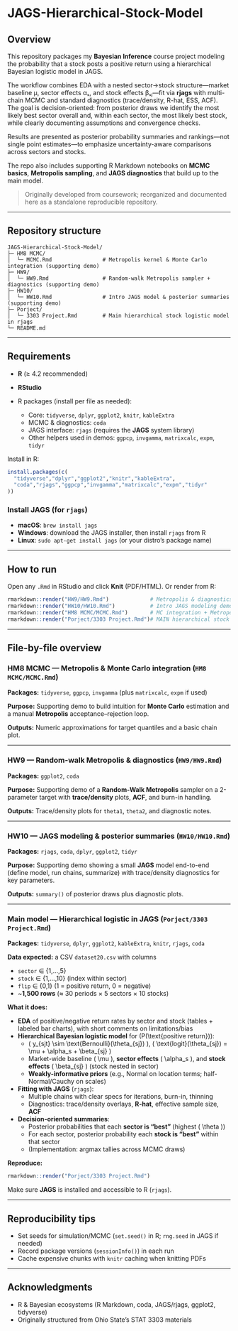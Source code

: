 # JAGS-Hierarchical-Stock-Model

## Overview

This repository packages my **Bayesian Inference** course project modeling the probability that a stock posts a positive return using a hierarchical Bayesian logistic model in JAGS. 

The workflow combines EDA with a nested sector→stock structure—market baseline μ, sector effects αₛ, and stock effects βₛⱼ—fit via **rjags** with multi-chain MCMC and standard diagnostics (trace/density, R-hat, ESS, ACF). The goal is decision-oriented: from posterior draws we identify the most likely best sector overall and, within each sector, the most likely best stock, while clearly documenting assumptions and convergence checks. 

Results are presented as posterior probability summaries and rankings—not single point estimates—to emphasize uncertainty-aware comparisons across sectors and stocks. 

The repo also includes supporting R Markdown notebooks on **MCMC basics**, **Metropolis sampling**, and **JAGS diagnostics** that build up to the main model.

> Originally developed from coursework; reorganized and documented here as a standalone reproducible repository.

---

## Repository structure

```
JAGS-Hierarchical-Stock-Model/
├─ HM8 MCMC/
│  └─ MCMC.Rmd                # Metropolis kernel & Monte Carlo integration (supporting demo)
├─ HW9/
│  └─ HW9.Rmd                 # Random-walk Metropolis sampler + diagnostics (supporting demo)
├─ HW10/
│  └─ HW10.Rmd                # Intro JAGS model & posterior summaries (supporting demo)
├─ Porject/
│  └─ 3303 Project.Rmd        # Main hierarchical stock logistic model in rjags
└─ README.md
```
 
---

## Requirements

- **R** (≥ 4.2 recommended)
- **RStudio** 
- R packages (install per file as needed):

  - Core: `tidyverse`, `dplyr`, `ggplot2`, `knitr`, `kableExtra`
  - MCMC & diagnostics: `coda`
  - JAGS interface: `rjags` (requires the **JAGS** system library)
  - Other helpers used in demos: `ggpcp`, `invgamma`, `matrixcalc`, `expm`, `tidyr`

Install in R:

```r
install.packages(c(
  "tidyverse","dplyr","ggplot2","knitr","kableExtra",
  "coda","rjags","ggpcp","invgamma","matrixcalc","expm","tidyr"
))
```

### Install JAGS (for `rjags`)
- **macOS**: `brew install jags`
- **Windows**: download the JAGS installer, then install `rjags` from R
- **Linux**: `sudo apt-get install jags` (or your distro’s package name)

---

## How to run

Open any `.Rmd` in RStudio and click **Knit** (PDF/HTML). Or render from R:

```r
rmarkdown::render("HW9/HW9.Rmd")             # Metropolis & diagnostics demo
rmarkdown::render("HW10/HW10.Rmd")           # Intro JAGS modeling demo
rmarkdown::render("HM8 MCMC/MCMC.Rmd")       # MC integration + Metropolis demo
rmarkdown::render("Porject/3303 Project.Rmd")# MAIN hierarchical stock model
```

---

## File-by-file overview

### HM8 MCMC — Metropolis & Monte Carlo integration (`HM8 MCMC/MCMC.Rmd`)
**Packages:** `tidyverse`, `ggpcp`, `invgamma` (plus `matrixcalc`, `expm` if used)

**Purpose:** Supporting demo to build intuition for **Monte Carlo** estimation and a manual **Metropolis** acceptance–rejection loop.

**Outputs:** Numeric approximations for target quantiles and a basic chain plot.

---

### HW9 — Random-walk Metropolis & diagnostics (`HW9/HW9.Rmd`)
**Packages:** `ggplot2`, `coda`

**Purpose:** Supporting demo of a **Random-Walk Metropolis** sampler on a 2-parameter target with **trace/density** plots, **ACF**, and burn-in handling.

**Outputs:** Trace/density plots for `theta1`, `theta2`, and diagnostic notes.

---

### HW10 — JAGS modeling & posterior summaries (`HW10/HW10.Rmd`)
**Packages:** `rjags`, `coda`, `dplyr`, `ggplot2`, `tidyr`

**Purpose:** Supporting demo showing a small **JAGS** model end-to-end (define model, run chains, summarize) with trace/density diagnostics for key parameters.

**Outputs:** `summary()` of posterior draws plus diagnostic plots.

---

### Main model — Hierarchical logistic in JAGS (`Porject/3303 Project.Rmd`)
**Packages:** `tidyverse`, `dplyr`, `ggplot2`, `kableExtra`, `knitr`, `rjags`, `coda`

**Data expected:** a CSV `dataset20.csv` with columns
- `sector` ∈ {1,…,5}
- `stock` ∈ {1,…,10} (index within sector)
- `flip` ∈ {0,1} (1 = positive return, 0 = negative)
- ~**1,500 rows** (≈ 30 periods × 5 sectors × 10 stocks)

**What it does:**
- **EDA** of positive/negative return rates by sector and stock (tables + labeled bar charts), with short comments on limitations/bias
- **Hierarchical Bayesian logistic model** for \(P(\text{positive return})\):
  - \( y_{sjt} \sim \text{Bernoulli}(\theta_{sj}) \), \( \text{logit}(\theta_{sj}) = \mu + \alpha_s + \beta_{sj} \)
  - Market-wide baseline \( \mu \), **sector effects** \( \alpha_s \), and **stock effects** \( \beta_{sj} \) (stock nested in sector)
  - **Weakly-informative priors** (e.g., Normal on location terms; half-Normal/Cauchy on scales)
- **Fitting with JAGS** (`rjags`):
  - Multiple chains with clear specs for iterations, burn-in, thinning
  - Diagnostics: trace/density overlays, **R-hat**, effective sample size, **ACF**
- **Decision-oriented summaries**:
  - Posterior probabilities that each **sector is “best”** (highest \( \theta \))
  - For each sector, posterior probability each **stock is “best”** within that sector
  - (Implementation: argmax tallies across MCMC draws)

**Reproduce:**
```r
rmarkdown::render("Porject/3303 Project.Rmd")
```
Make sure **JAGS** is installed and accessible to R (`rjags`).

---

## Reproducibility tips

- Set seeds for simulation/MCMC (`set.seed()` in R; `rng.seed` in JAGS if needed)
- Record package versions (`sessionInfo()`) in each run
- Cache expensive chunks with `knitr` caching when knitting PDFs

---

## Acknowledgments

- R & Bayesian ecosystems (R Markdown, coda, JAGS/rjags, ggplot2, tidyverse)
- Originally structured from Ohio State’s STAT 3303 materials
